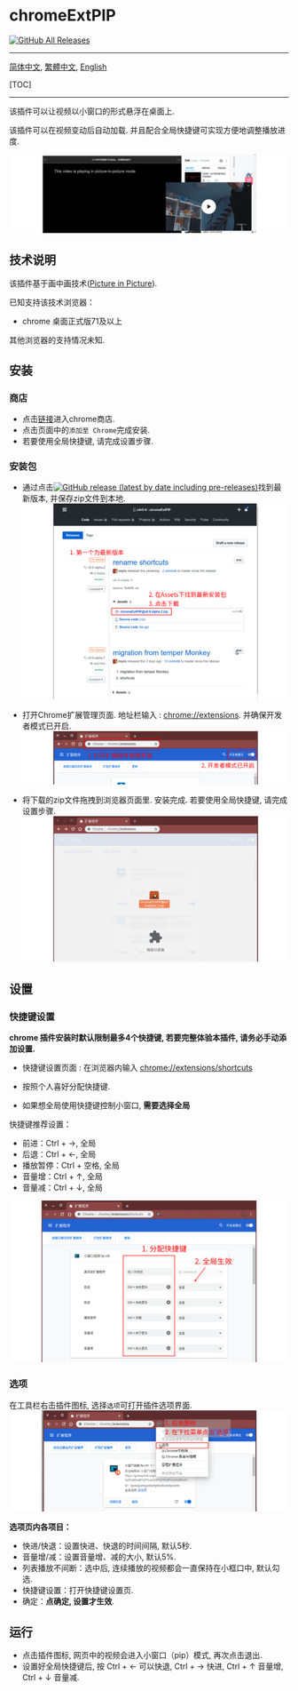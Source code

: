 # chromeExtPIP

[![GitHub All Releases](https://img.shields.io/github/downloads/c4rO-0/chromeExtPIP/total?label=Downloads&style=flat-square)](https://github.com/c4rO-0/chromeExtPIP#%E5%AE%89%E8%A3%85)

---

[简体中文](./README.md), [繁體中文](./README.zh-tw.md), [English](./README.en.md)

[TOC]

---

该插件可以让视频以小窗口的形式悬浮在桌面上.

该插件可以在视频变动后自动加载. 并且配合全局快捷键可实现方便地调整播放进度.

![](./readme/view.png)

## 技术说明

该插件基于画中画技术([Picture in Picture](https://w3c.github.io/picture-in-picture/)).  

已知支持该技术浏览器：

- chrome 桌面正式版71及以上

其他浏览器的支持情况未知.

## 安装

### 商店

- 点击[链接](https://chrome.google.com/webstore/detail/%E5%B0%8F%E7%AA%97%E5%8F%A3%E8%A7%86%E9%A2%91-by-c4r/banggcaohiaanmdkalekjcffjonamlkj)进入chrome商店.
- 点击页面中的`添加至 Chrome`完成安装.
- 若要使用全局快捷键, 请完成设置步骤.


### 安装包 

- 通过点击[![GitHub release (latest by date including pre-releases)](https://img.shields.io/github/v/release/c4rO-0/chromeExtPIP?include_prereleases&style=flat-square)](https://github.com/c4rO-0/chromeExtPIP/releases/latest)找到最新版本, 并保存zip文件到本地.
![](./readme/ins_step1.png)

- 打开Chrome扩展管理页面. 地址栏输入 : [chrome://extensions](chrome://extensions). 并确保开发者模式已开启.
![](./readme/ins_step2.png)

- 将下载的zip文件拖拽到浏览器页面里. 安装完成. 若要使用全局快捷键, 请完成设置步骤.
![](./readme/ins_step3.png)


## 设置

### 快捷键设置

**chrome 插件安装时默认限制最多4个快捷键, 若要完整体验本插件, 请务必手动添加设置.**

- 快捷键设置页面 : 在浏览器内输入 [chrome://extensions/shortcuts](chrome://extensions/shortcuts) 

- 按照个人喜好分配快捷键. 

- 如果想全局使用快捷键控制小窗口, **需要选择全局**

快捷键推荐设置：
* 前进：Ctrl + →, 全局
* 后退：Ctrl + ←, 全局
* 播放暂停：Ctrl + 空格, 全局
* 音量增：Ctrl + ↑, 全局
* 音量减：Ctrl + ↓, 全局

![](./readme/set_step1.png)

### 选项
在工具栏右击插件图标, 选择`选项`可打开插件选项界面.
![](./readme/set_step2.png)

**选项页内各项目：**

* 快进/快退：设置快进、快退的时间间隔, 默认5秒.  
* 音量增/减：设置音量增、减的大小, 默认5%.  
* 列表播放不间断：选中后, 连续播放的视频都会一直保持在小框口中, 默认勾选.  
* 快捷键设置：打开快捷键设置页.  
* 确定：**点确定, 设置才生效**.  

## 运行
* 点击插件图标, 网页中的视频会进入小窗口（pip）模式, 再次点击退出.  
* 设置好全局快捷键后, 按 Ctrl + ← 可以快退, Ctrl + → 快进, Ctrl + ↑ 音量增, Ctrl + ↓ 音量减.  
